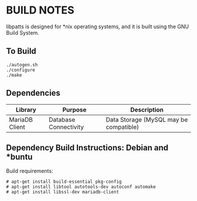 BUILD NOTES
===========

libpatts is designed for *nix operating systems, and it is built using the GNU
Build System.

To Build
--------

    ./autogen.sh
    ./configure
    ./make

Dependencies
------------

Library        | Purpose               | Description
-------------- | --------------------- | --------------------------------------
MariaDB Client | Database Connectivity | Data Storage (MySQL may be compatible)

Dependency Build Instructions: Debian and *buntu
------------------------------------------------

Build requirements:

    # apt-get install build-essential pkg-config
    # apt-get install libtool autotools-dev autoconf automake
    # apt-get install libssl-dev mariadb-client
